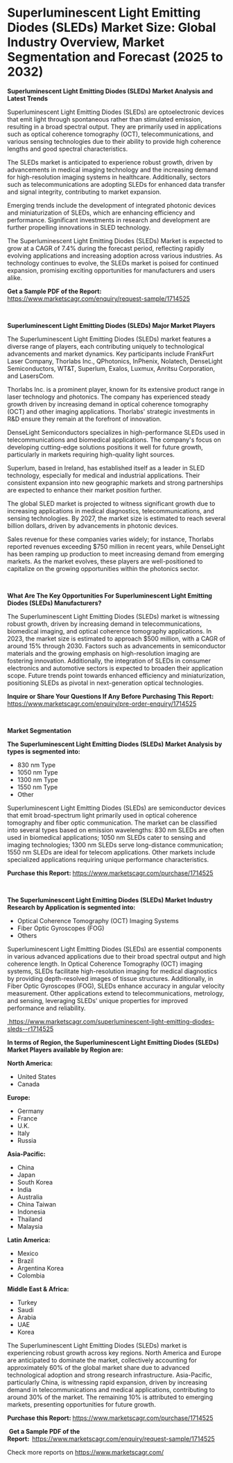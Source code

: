 <p><h1>Superluminescent Light Emitting Diodes (SLEDs) Market Size: Global Industry Overview, Market Segmentation and Forecast (2025 to 2032)</h1></p><p><strong>Superluminescent Light Emitting Diodes (SLEDs) Market Analysis and Latest Trends</strong></p>
<p><p>Superluminescent Light Emitting Diodes (SLEDs) are optoelectronic devices that emit light through spontaneous rather than stimulated emission, resulting in a broad spectral output. They are primarily used in applications such as optical coherence tomography (OCT), telecommunications, and various sensing technologies due to their ability to provide high coherence lengths and good spectral characteristics.</p><p>The SLEDs market is anticipated to experience robust growth, driven by advancements in medical imaging technology and the increasing demand for high-resolution imaging systems in healthcare. Additionally, sectors such as telecommunications are adopting SLEDs for enhanced data transfer and signal integrity, contributing to market expansion.</p><p>Emerging trends include the development of integrated photonic devices and miniaturization of SLEDs, which are enhancing efficiency and performance. Significant investments in research and development are further propelling innovations in SLED technology.</p><p>The Superluminescent Light Emitting Diodes (SLEDs) Market is expected to grow at a CAGR of 7.4% during the forecast period, reflecting rapidly evolving applications and increasing adoption across various industries. As technology continues to evolve, the SLEDs market is poised for continued expansion, promising exciting opportunities for manufacturers and users alike.</p></p>
<p><strong>Get a Sample PDF of the Report:&nbsp;</strong> <a href="https://www.marketscagr.com/enquiry/request-sample/1714525?utm_campaign=1789&utm_medium=2&utm_source=Github&utm_content=ia&utm_term=11012025&utm_id=superluminescent-light-emitting-diodes-sleds">https://www.marketscagr.com/enquiry/request-sample/1714525</a></p>
<p>&nbsp;</p>
<p><strong>Superluminescent Light Emitting Diodes (SLEDs) Major Market Players</strong></p>
<p><p>The Superluminescent Light Emitting Diodes (SLEDs) market features a diverse range of players, each contributing uniquely to technological advancements and market dynamics. Key participants include FrankFurt Laser Company, Thorlabs Inc., QPhotonics, InPhenix, Nolatech, DenseLight Semiconductors, WT&T, Superlum, Exalos, Luxmux, Anritsu Corporation, and LasersCom.</p><p>Thorlabs Inc. is a prominent player, known for its extensive product range in laser technology and photonics. The company has experienced steady growth driven by increasing demand in optical coherence tomography (OCT) and other imaging applications. Thorlabs' strategic investments in R&D ensure they remain at the forefront of innovation.</p><p>DenseLight Semiconductors specializes in high-performance SLEDs used in telecommunications and biomedical applications. The company's focus on developing cutting-edge solutions positions it well for future growth, particularly in markets requiring high-quality light sources.</p><p>Superlum, based in Ireland, has established itself as a leader in SLED technology, especially for medical and industrial applications. Their consistent expansion into new geographic markets and strong partnerships are expected to enhance their market position further.</p><p>The global SLED market is projected to witness significant growth due to increasing applications in medical diagnostics, telecommunications, and sensing technologies. By 2027, the market size is estimated to reach several billion dollars, driven by advancements in photonic devices.</p><p>Sales revenue for these companies varies widely; for instance, Thorlabs reported revenues exceeding $750 million in recent years, while DenseLight has been ramping up production to meet increasing demand from emerging markets. As the market evolves, these players are well-positioned to capitalize on the growing opportunities within the photonics sector.</p></p>
<p>&nbsp;</p>
<p><strong>What Are The Key Opportunities For Superluminescent Light Emitting Diodes (SLEDs) Manufacturers?</strong></p>
<p><p>The Superluminescent Light Emitting Diodes (SLEDs) market is witnessing robust growth, driven by increasing demand in telecommunications, biomedical imaging, and optical coherence tomography applications. In 2023, the market size is estimated to approach $500 million, with a CAGR of around 15% through 2030. Factors such as advancements in semiconductor materials and the growing emphasis on high-resolution imaging are fostering innovation. Additionally, the integration of SLEDs in consumer electronics and automotive sectors is expected to broaden their application scope. Future trends point towards enhanced efficiency and miniaturization, positioning SLEDs as pivotal in next-generation optical technologies.</p></p>
<p><strong>Inquire or Share Your Questions If Any Before Purchasing This Report:</strong> <a href="https://www.marketscagr.com/enquiry/pre-order-enquiry/1714525?utm_campaign=1789&utm_medium=2&utm_source=Github&utm_content=ia&utm_term=11012025&utm_id=superluminescent-light-emitting-diodes-sleds">https://www.marketscagr.com/enquiry/pre-order-enquiry/1714525</a></p>
<p>&nbsp;</p>
<p><strong>Market Segmentation</strong></p>
<p><strong>The Superluminescent Light Emitting Diodes (SLEDs) Market Analysis by types is segmented into:</strong></p>
<p><ul><li>830 nm Type</li><li>1050 nm Type</li><li>1300 nm Type</li><li>1550 nm Type</li><li>Other</li></ul></p>
<p><p>Superluminescent Light Emitting Diodes (SLEDs) are semiconductor devices that emit broad-spectrum light primarily used in optical coherence tomography and fiber optic communication. The market can be classified into several types based on emission wavelengths: 830 nm SLEDs are often used in biomedical applications; 1050 nm SLEDs cater to sensing and imaging technologies; 1300 nm SLEDs serve long-distance communication; 1550 nm SLEDs are ideal for telecom applications. Other markets include specialized applications requiring unique performance characteristics.</p></p>
<p><strong>Purchase this Report:&nbsp;</strong><a href="https://www.marketscagr.com/purchase/1714525?utm_campaign=1789&utm_medium=2&utm_source=Github&utm_content=ia&utm_term=11012025&utm_id=superluminescent-light-emitting-diodes-sleds">https://www.marketscagr.com/purchase/1714525</a></p>
<p>&nbsp;</p>
<p><strong>The Superluminescent Light Emitting Diodes (SLEDs) Market Industry Research by Application is segmented into:</strong></p>
<p><ul><li>Optical Coherence Tomography (OCT) Imaging Systems</li><li>Fiber Optic Gyroscopes (FOG)</li><li>Others</li></ul></p>
<p><p>Superluminescent Light Emitting Diodes (SLEDs) are essential components in various advanced applications due to their broad spectral output and high coherence length. In Optical Coherence Tomography (OCT) imaging systems, SLEDs facilitate high-resolution imaging for medical diagnostics by providing depth-resolved images of tissue structures. Additionally, in Fiber Optic Gyroscopes (FOG), SLEDs enhance accuracy in angular velocity measurement. Other applications extend to telecommunications, metrology, and sensing, leveraging SLEDs' unique properties for improved performance and reliability.</p></p>
<p><a href="https://www.marketscagr.com/superluminescent-light-emitting-diodes-sleds--r1714525?utm_campaign=1789&utm_medium=2&utm_source=Github&utm_content=ia&utm_term=11012025&utm_id=superluminescent-light-emitting-diodes-sleds">&nbsp;https://www.marketscagr.com/superluminescent-light-emitting-diodes-sleds--r1714525</a></p>
<p><strong>In terms of Region, the Superluminescent Light Emitting Diodes (SLEDs) Market Players available by Region are:</strong></p>
<p>
    <p> <strong> North America: </strong>
        <ul>
            <li>United States</li>
            <li>Canada</li>
        </ul>
        </p> 
    <p> <strong> Europe: </strong>
        <ul>
            <li>Germany</li>
            <li>France</li>
            <li>U.K.</li>
            <li>Italy</li>
            <li>Russia</li>
        </ul>
        </p> 
    <p> <strong> Asia-Pacific: </strong>
        <ul>
            <li>China</li>
            <li>Japan</li>
            <li>South Korea</li>
            <li>India</li>
            <li>Australia</li>
            <li>China Taiwan</li>
            <li>Indonesia</li>
            <li>Thailand</li>
            <li>Malaysia</li>
        </ul>
        </p> 
    <p> <strong> Latin America: </strong>
        <ul>
            <li>Mexico</li>
            <li>Brazil</li>
            <li>Argentina Korea</li>
            <li>Colombia</li>
        </ul>
        </p> 
    <p> <strong> Middle East & Africa: </strong>
        <ul>
            <li>Turkey</li>
            <li>Saudi</li>
            <li>Arabia</li>
            <li>UAE</li>
            <li>Korea</li>
        </ul>
    </p>
    </p>
<p><p>The Superluminescent Light Emitting Diodes (SLEDs) market is experiencing robust growth across key regions. North America and Europe are anticipated to dominate the market, collectively accounting for approximately 60% of the global market share due to advanced technological adoption and strong research infrastructure. Asia-Pacific, particularly China, is witnessing rapid expansion, driven by increasing demand in telecommunications and medical applications, contributing to around 30% of the market. The remaining 10% is attributed to emerging markets, presenting opportunities for future growth.</p></p>
<p><strong>Purchase this Report: </strong><a href="https://www.marketscagr.com/purchase/1714525?utm_campaign=1789&utm_medium=2&utm_source=Github&utm_content=ia&utm_term=11012025&utm_id=superluminescent-light-emitting-diodes-sleds">https://www.marketscagr.com/purchase/1714525</a></p>
<p>&nbsp;<strong>Get a Sample PDF of the Report:&nbsp;&nbsp;</strong><a href="https://www.marketscagr.com/enquiry/request-sample/1714525?utm_campaign=1789&utm_medium=2&utm_source=Github&utm_content=ia&utm_term=11012025&utm_id=superluminescent-light-emitting-diodes-sleds">https://www.marketscagr.com/enquiry/request-sample/1714525</a></p>
<p><strong></strong></p>
<p>Check more reports on <a href="https://www.marketscagr.com/?utm_campaign=1789&utm_medium=2&utm_source=Github&utm_content=ia&utm_term=11012025&utm_id=superluminescent-light-emitting-diodes-sleds">https://www.marketscagr.com/</a></p>